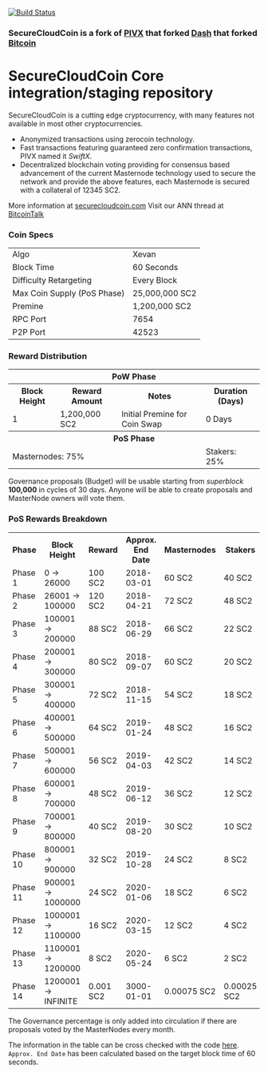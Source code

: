 
[![Build Status](https://travis-ci.org/securecloudcoin-project/securecloudcoin.svg?branch=master)](https://travis-ci.org/securecloudcoin-project/securecloudcoin) 


### SecureCloudCoin is a fork of [PIVX](https://github.com/PIVX-Project/PIVX) that forked [Dash](https://github.com/dashpay/dash) that forked [Bitcoin](https://github.com/bitcoin/bitcoinp)

# SecureCloudCoin Core integration/staging repository


SecureCloudCoin is a cutting edge cryptocurrency, with many features not available in most other cryptocurrencies.
- Anonymized transactions using zerocoin technology.
- Fast transactions featuring guaranteed zero confirmation transactions, PIVX named it _SwiftX_.
- Decentralized blockchain voting providing for consensus based advancement of the current Masternode
  technology used to secure the network and provide the above features, each Masternode is secured
  with a collateral of 12345 SC2.

More information at [securecloudcoin.com](https://securecloudcoin.com) Visit our ANN thread at [BitcoinTalk](http://www.bitcointalk.org/index.php)


### Coin Specs
<table>
<tr><td>Algo</td><td>Xevan</td></tr>
<tr><td>Block Time</td><td>60 Seconds</td></tr>
<tr><td>Difficulty Retargeting</td><td>Every Block</td></tr>
<tr><td>Max Coin Supply (PoS Phase)</td><td>25,000,000 SC2</td></tr>
<tr><td>Premine</td><td>1,200,000 SC2</td></tr>
<tr><td>RPC Port</td><td>7654</td></tr>
<tr><td>P2P Port</td><td>42523</td></tr>
</table>


### Reward Distribution

<table>
<th colspan=4>PoW Phase</th>
<tr><th>Block Height</th><th>Reward Amount</th><th>Notes</th><th>Duration (Days)</th></tr>
<tr><td>1</td><td>1,200,000 SC2</td><td>Initial Premine for Coin Swap</td><td>0 Days</td></tr>
<tr><th colspan=4>PoS Phase</th></tr>
<td colspan=3>Masternodes: 75%</td><td>Stakers: 25%</td></tr>
</table>

Governance proposals (Budget) will be usable starting from _superblock_ **100,000** in cycles of 30 days. Anyone will be able to create proposals and MasterNode owners will vote them.

### PoS Rewards Breakdown

<table>
<th>Phase</th><th>Block Height</th><th>Reward</th><th>Approx. End Date</th><th>Masternodes</th><th>Stakers</th><th>Governance Max</th>
<tr><td>Phase 1</td><td>0 ->  26000</td><td>100 SC2</td><td>2018-03-01</td><td>60 SC2</td><td>40 SC2</td><td>0 SC2</td></tr>
<tr><td>Phase 2</td><td> 26001 ->  100000</td><td>120 SC2</td><td>2018-04-21</td><td>72 SC2</td><td>48 SC2</td><td>0 SC2</td></tr>
<tr><td>Phase 3</td><td>100001 ->  200000</td><td>88 SC2</td><td>2018-06-29</td><td>66 SC2</td><td>22 SC2</td><td>22 SC2</td></tr>
<tr><td>Phase 4</td><td>200001 ->  300000</td><td>80 SC2</td><td>2018-09-07</td><td>60 SC2</td><td>20 SC2</td><td>20 SC2</td></tr>
<tr><td>Phase 5</td><td>300001 ->  400000</td><td>72 SC2</td><td>2018-11-15</td><td>54 SC2</td><td>18 SC2</td><td>18 SC2</td></tr>
<tr><td>Phase 6</td><td>400001 ->  500000</td><td>64 SC2</td><td>2019-01-24</td><td>48 SC2</td><td>16 SC2</td><td>16 SC2</td></tr>
<tr><td>Phase 7</td><td>500001 ->  600000</td><td>56 SC2</td><td>2019-04-03</td><td>42 SC2</td><td>14 SC2</td><td>14 SC2</td></tr>
<tr><td>Phase 8</td><td>600001 ->  700000</td><td>48 SC2</td><td>2019-06-12</td><td>36 SC2</td><td>12 SC2</td><td>12 SC2</td></tr>
<tr><td>Phase 9</td><td>700001 ->  800000</td><td>40 SC2</td><td>2019-08-20</td><td>30 SC2</td><td>10 SC2</td><td>10 SC2</td></tr>
<tr><td>Phase 10</td><td>800001 ->  900000</td><td>32 SC2</td><td>2019-10-28</td><td>24 SC2</td><td>8 SC2</td><td>8 SC2</td></tr>
<tr><td>Phase 11</td><td>900001 -> 1000000</td><td>24 SC2</td><td>2020-01-06</td><td>18 SC2</td><td>6 SC2</td><td>6 SC2</td></tr>
<tr><td>Phase 12</td><td>1000001 -> 1100000</td><td>16 SC2</td><td>2020-03-15</td><td>12 SC2</td><td>4 SC2</td><td>4 SC2</td></tr>
<tr><td>Phase 13</td><td>1100001 -> 1200000</td><td>8 SC2</td><td>2020-05-24</td><td>6 SC2</td><td>2 SC2</td><td>2 SC2</td></tr>
<tr><td>Phase 14</td><td>1200001 -> INFINITE</td><td>0.001 SC2</td><td>3000-01-01</td><td>0.00075 SC2</td><td>0.00025 SC2</td><td>0.00025 SC2</td></tr>
</table>

The Governance percentage is only added into circulation if there are proposals voted by the MasterNodes every month.

The information in the table can be cross checked with the code [here](https://github.com/securecloudcoin-project/securecloudcoin/blob/master/src/main.cpp#L2131-L2158). `Approx. End Date` has been calculated based on the target block time of 60 seconds.

